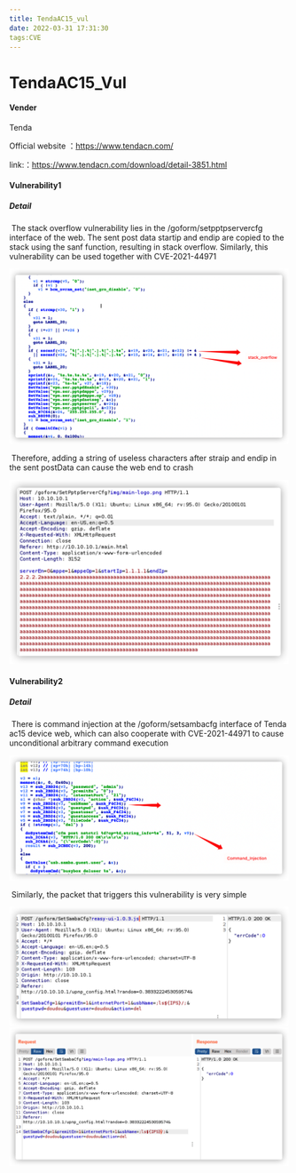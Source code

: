 ```yaml
---
title: TendaAC15_vul
date: 2022-03-31 17:31:30
tags:CVE
---
```


# TendaAC15_Vul

#### Vender

Tenda

Official website ：https://www.tendacn.com/

link:：https://www.tendacn.com/download/detail-3851.html

#### Vulnerability1

##### Detail

​	The stack overflow vulnerability lies in the /goform/setpptpservercfg interface of the web. The sent post data startip and endip are copied to the stack using the sanf function, resulting in stack overflow. Similarly, this vulnerability can be used together with CVE-2021-44971

​	<img src="https://raw.githubusercontent.com/doudoudedi/blog-img/master/img/image-20220331155216047.png" alt="image-20220331155216047" style="zoom:50%;" />

​	Therefore, adding a string of useless characters after straip and endip in the sent postData can cause the web end to crash

<img src="https://raw.githubusercontent.com/doudoudedi/blog-img/master/img/image-20220331160446799.png" alt="image-20220331160446799" />

#### Vulnerability2

##### Detail

​	There is command injection at the /goform/setsambacfg interface of Tenda ac15 device web, which can also cooperate with CVE-2021-44971 to cause unconditional arbitrary command execution

<img src="https://raw.githubusercontent.com/doudoudedi/blog-img/master/img/image-20220331160952663.png" alt="image-20220331160952663" />

​	Similarly, the packet that triggers this vulnerability is very simple

<img src="https://raw.githubusercontent.com/doudoudedi/blog-img/master/img/image-20220331190716260.png" alt="image-20220331190716260" />

<img src="https://raw.githubusercontent.com/doudoudedi/blog-img/master/img/image-20220331185508534.png" alt="image-20220331185508534" />				
